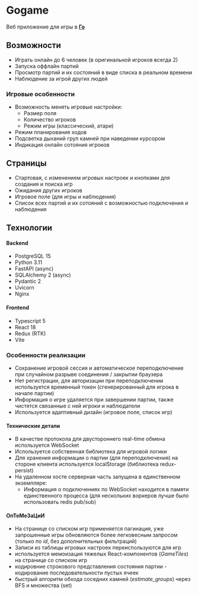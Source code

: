 # Gogame
Веб приложение для игры в [**Го**](https://ru.wikipedia.org/wiki/%D0%93%D0%BE)

## Возможности
- Играть онлайн до 6 человек (в оригинальной игроков всегда 2)
- Запуска оффлайн партий
- Просмотр партий и их состояний в виде списка в реальном времени
- Наблюдение за игрой других людей

### Игровые особенности
- Возможность менять игровые настройки:
    - Размер поля
    - Количество игроков
    - Режим игры (классический, атари)
- Режим планирования ходов
- Подсветка дыханий груп камней при наведении курсором
- Индикация онлайн сотояния игроков

## Страницы
- Стартовая, с изменением игровых настроек и кнопками для создания и поиска игр
- Ожидания других игроков
- Игровое поле (для игры и наблюдения)
- Список всех партий и их сотояний с возможностью подключения и наблюдения

## Технологии
#### Backend
- PostgreSQL 15
- Python 3.11
- FastAPI (async)
- SQLAlchemy 2 (async)
- Pydantic 2
- Uvicorn
- Nginx
#### Frontend
- Typescript 5
- React 18
- Redux (RTK)
- Vite

### Особенности реализации
- Сохранение игровой сессия и автоматическое переподключение при случайном разрыве соединения / закрытии браузера
- Нет регистрации, для авторизации при переподключении используется временный токен (сгенерированный для игрока в начале партии)
- Информация о игре удаляется при завершении партии, также чистятся связанные с ней игроки и наблюдатели
- Используется адаптивный дизайн (игровое поле, список игр)

#### Технические детали
- В качестве протокола для двустороннего real-time обмена используется WebSocket
- Используется собственная библиотека для игровой логики
- Для хранения информации о партии (для переподключения) на стороне клиента используется localStorage (библиотека redux-persist)
- На удаленном хосте серверная часть запущена в единственном экземпляре:
    - Информация о подключениях по WebSocket находится в памяти единственного процесса (для нескольких воркеров лучше было использовать redis pub/sub)

#### ОпТеМеЗаЦиИ
- На странице со списком игр применяется пагинация, уже запрошенные игры обновляются более легковесным запросом (только по *id*, без дополнительных фильтраций)
- Записи из таблицы игровых настроек переиспользуются для игр
- используется мемоизация тяжелых React-компонентов (*GameTiles*) на странице со списком игр
- кодировние строкового представления состояния партии - кодирование последовательности пустых ячеек
- быстрый алгоритм обхода соседних камней (*estimate_groups*) через BFS и множества (set)